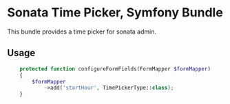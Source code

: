# Sonata Time Picker, Symfony Bundle

This bundle provides a time picker for sonata admin.

## Usage

```php
    protected function configureFormFields(FormMapper $formMapper)
    {
        $formMapper
            ->add('startHour', TimePickerType::class);
    }
``` 